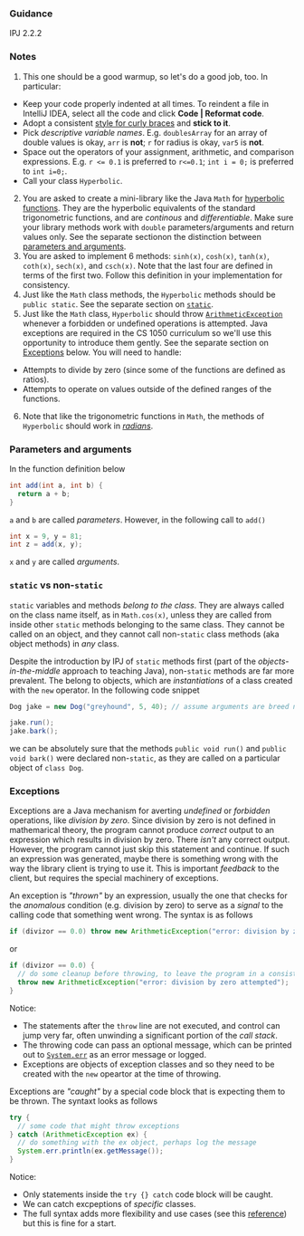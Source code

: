 ### Guidance
IPJ 2.2.2
### Notes

1. This one should be a good warmup, so let's do a good job, too. In particular:
  * Keep your code properly indented at all times. To reindent a file in IntelliJ IDEA, select all the code and click **Code | Reformat code**.
  * Adopt a consistent [style for curly braces](https://jeremybytes.blogspot.com/2013/04/where-do-curly-braces-belong.html) and **stick to it**.
  * Pick _descriptive variable names_. E.g. `doublesArray` for an array of double values is okay, `arr` is **not**; `r` for radius is okay, `var5` is **not**.
  * Space out the operators of your assignment, arithmetic, and comparison expressions. E.g. `r <= 0.1` is preferred to `r<=0.1`; `int i = 0;` is preferred to `int i=0;`.
  * Call your class `Hyperbolic`.
2. You are asked to create a mini-library like the Java `Math` for [hyperbolic functions](https://en.wikipedia.org/wiki/Hyperbolic_function). They are the hyperbolic equivalents of the standard trigonometric functions, and are _continous_ and _differentiable_. Make sure your library methods work with `double` parameters/arguments and return values only. See the separate sectionon the distinction between [parameters and arguments](#parameters-and-arguments).
3. You are asked to implement 6 methods: `sinh(x)`, `cosh(x)`, `tanh(x)`, `coth(x)`, `sech(x)`, and `csch(x)`. Note that the last four are defined in terms of the first two. Follow this definition in your implementation for consistency.
4. Just like the `Math` class methods, the `Hyperbolic` methods should be `public static`. See the separate section on [`static`](#static-vs-non-static).
5. Just like the `Math` class, `Hyperbolic` should throw [`ArithmeticException`](https://docs.oracle.com/javase/8/docs/api/java/lang/ArithmeticException.html) whenever a forbidden or undefined operations is attempted. Java exceptions are required in the CS 1050 curriculum so we'll use this opportunity to introduce them gently. See the separate section on [Exceptions](#exceptions) below. You will need to handle:
  * Attempts to divide by zero (since some of the functions are defined as ratios).
  * Attempts to operate on values outside of the defined ranges of the functions.
6. Note that like the trigonometric functions in `Math`, the methods of `Hyperbolic` should work in [_radians_](https://en.wikipedia.org/wiki/Radian).

### Parameters and arguments

In the function definition below
```java
int add(int a, int b) {
  return a + b;
}
```
`a` and `b` are called _parameters_. However, in the following call to `add()`
```java
int x = 9, y = 81;
int z = add(x, y);
```
`x` and `y` are called _arguments_.

### `static` vs non-`static`

`static` variables and methods _belong to the class_. They are always called on the class name itself, as in `Math.cos(x)`, unless they are called from inside other `static` methods belonging to the same class. They cannot be called on an object, and they cannot call non-`static` class methods (aka object methods) in _any_ class.

Despite the introduction by IPJ of `static` methods first (part of the _objects-in-the-middle_ approach to teaching Java), non-`static` methods are far more prevalent. The belong to objects, which are _instantiations_ of a class created with the `new` operator. In the following code snippet
```java
Dog jake = new Dog("greyhound", 5, 40); // assume arguments are breed name, age, and weight in lbs

jake.run();
jake.bark();
```
we can be absolutely sure that the methods `public void run()` and `public void bark()` were declared non-`static`, as they are called on a particular object of `class Dog`.

### Exceptions

Exceptions are a Java mechanism for averting _undefined_ or _forbidden_ operations, like _division by zero_. Since division by zero is not defined in mathemarical theory, the program cannot produce _correct_ output to an expression which results in division by zero. There *isn't* any correct output. However, the program cannot just skip this statement and continue. If such an expression was generated, maybe there is something wrong with the way the library client is trying to use it. This is important _feedback_ to the client, but requires the special machinery of exceptions.

An exception is _"thrown"_ by an expression, usually the one that checks for the _anomalous_ condition (e.g. division by zero) to serve as a _signal_ to the calling code that something went wrong. The syntax is as follows
```java
if (divizor == 0.0) throw new ArithmeticException("error: division by zero attempted");
```
or
```java
if (divizor == 0.0) {
  // do some cleanup before throwing, to leave the program in a consistent state
  throw new ArithmeticException("error: division by zero attempted");
}
```
Notice:
  * The statements after the `throw` line are not executed, and control can jump very far, often unwinding a significant portion of the _call stack_.
  * The throwing code can pass an optional message, which can be printed out to [`System.err`](https://docs.oracle.com/javase/8/docs/api/java/lang/System.html#err) as an error message or logged.
  * Exceptions are objects of exception classes and so they need to be created with the `new` opeartor at the time of throwing.

Exceptions are _"caught"_ by a special code block that is expecting them to be thrown. The syntaxt looks as follows
```java
try {
  // some code that might throw exceptions
} catch (ArithmeticException ex) {
  // do something with the ex object, perhaps log the message
  System.err.println(ex.getMessage());
}
```
Notice:
  * Only statements inside the `try {} catch` code block will be caught.
  * We can catch excpeptions of _specific_ classes.
  * The full syntax adds more flexibility and use cases (see this [reference](https://en.wikibooks.org/wiki/Java_Programming/Throwing_and_Catching_Exceptions)) but this is fine for a start. 
